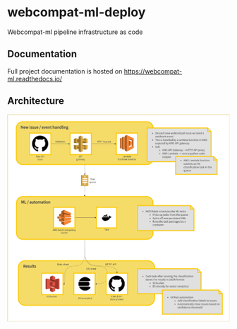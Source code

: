 # webcompat-ml-deploy
Webcompat-ml pipeline infrastructure as code

## Documentation

Full project documentation is hosted on https://webcompat-ml.readthedocs.io/

## Architecture
![Webcompat ML - architecture](https://raw.githubusercontent.com/mozilla/webcompat-ml-docs/master/images/webcompat-ml-deploy.png)
